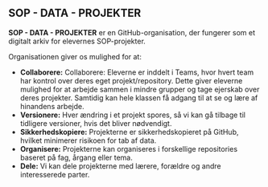 ## SOP - DATA - PROJEKTER


**SOP - DATA - PROJEKTER** er en GitHub-organisation, der fungerer som et digitalt arkiv for elevernes SOP-projekter. 

Organisationen giver os mulighed for at:

* **Collaborere:** Collaborere: Eleverne er inddelt i Teams, hvor hvert team har kontrol over deres eget projekt/repository. Dette giver eleverne mulighed for at arbejde sammen i mindre grupper og tage ejerskab over deres projekter. Samtidig kan hele klassen få adgang til at se og lære af hinandens arbejde.
* **Versionere:** Hver ændring i et projekt spores, så vi kan gå tilbage til tidligere versioner, hvis det bliver nødvendigt.
* **Sikkerhedskopiere:** Projekterne er sikkerhedskopieret på GitHub, hvilket minimerer risikoen for tab af data.
* **Organisere:** Projekterne kan organiseres i forskellige repositories baseret på fag, årgang eller tema.
* **Dele:** Vi kan dele projekterne med lærere, forældre og andre interesserede parter.
